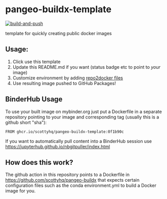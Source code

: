 # pangeo-buildx-template
[![build-and-push](https://github.com/scottyhq/pangeo-buildx-template/actions/workflows/build-docker-image.yml/badge.svg)](https://github.com/scottyhq/pangeo-buildx-template/actions/workflows/build-docker-image.yml)

template for quickly creating public docker images


## Usage:

1. Click use this template
1. Update this README.md if you want (status badge etc to point to *your* image)
1. Customize environment by adding [repo2docker files](https://repo2docker.readthedocs.io/en/latest/config_files.html)
1. Use resulting image pushed to GitHub Packages!

## BinderHub Usage
To use your built image on mybinder.org just put a Dockerfile in a separate repository pointing to your image and corresponding tag (usually this is a github short "sha"):
```
FROM ghcr.io/scottyhq/pangeo-buildx-template:0f1b90c
```

If you want to automatically pull content into a BinderHub session use https://jupyterhub.github.io/nbgitpuller/index.html


## How does this work?
The github action in this repository points to a Dockerfile in https://github.com/scottyhq/pangeo-buildx that expects certain configuration files such as the conda environment.yml to build a Docker image for you.
